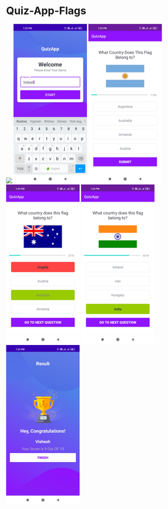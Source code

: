 # Quiz-App-Flags

<img src="Images/1627188236383.gif" width="200">              <img src="Images/1627113741028.jpg" width="200">  <img src="Images/1627113372660.jpg" width="200">   <img src="Images/1627113372642.jpg" width="200">   <img src="Images/1627113372620.jpg" width="200">   <img src="Images/1627113372603.jpg" width="200">  
